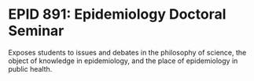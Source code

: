 # EPID 891: Epidemiology Doctoral Seminar

Exposes students to issues and debates in the philosophy of science, the object of knowledge in epidemiology, and the place of epidemiology in public health.